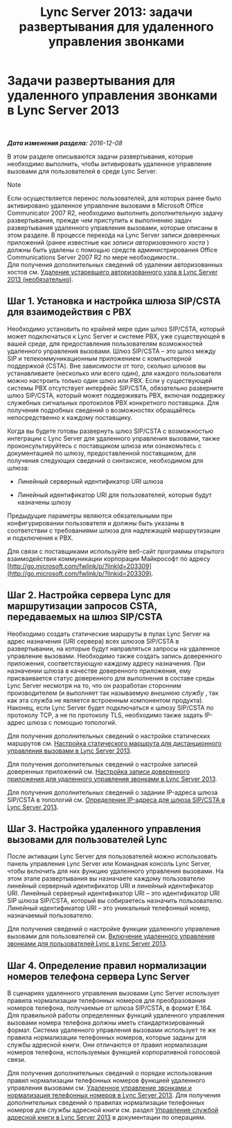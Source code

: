 ﻿---
title: 'Lync Server 2013: задачи развертывания для удаленного управления звонками'
TOCTitle: Задачи развертывания для удаленного управления звонками
ms:assetid: 20218871-4f27-4611-9b7e-c0ca55908284
ms:mtpsurl: https://technet.microsoft.com/ru-ru/library/Gg558624(v=OCS.15)
ms:contentKeyID: 49309157
ms.date: 12/10/2016
mtps_version: v=OCS.15
ms.translationtype: HT
---

# Задачи развертывания для удаленного управления звонками в Lync Server 2013

 

_**Дата изменения раздела:** 2016-12-08_

В этом разделе описываются задачи развертывания, которые необходимо выполнить, чтобы активировать удаленное управление вызовами для пользователей в среде Lync Server.

> [!note]  
> Если осуществляется перенос пользователей, для которых ранее было активировано удаленное управление вызовами в Microsoft Office Communicator 2007 R2, необходимо выполнить дополнительную задачу развертывания, прежде чем приступить к выполнению задач развертывания удаленного управления вызовами, которые описаны в этом разделе. В процессе перехода на Lync Server записи доверенных приложений (ранее известные как <em>записи авторизованного хоста</em> ) должны быть удалены с помощью средств администрирования Office Communications Server 2007 R2 по мере необходимости..<br />Для получения дополнительных сведений об удалении авторизованных хостов см. <a href="lync-server-2013-remove-a-legacy-authorized-host-optional.md">Удаление устаревшего авторизованного узла в Lync Server 2013 (необязательно)</a>.

## Шаг 1. Установка и настройка шлюза SIP/CSTA для взаимодействия с PBX

Необходимо установить по крайней мере один шлюз SIP/CSTA, который может подключаться к Lync Server и системе PBX, уже существующей в вашей среде, для предоставления пользователям возможностей удаленного управления вызовами. Шлюз SIP/CSTA – это шлюз между SIP и телекоммуникационным приложением с компьютерной поддержкой (CSTA). Вне зависимости от того, сколько шлюзов вы устанавливаете (несколько или всего один), для каждого пользователя можно настроить только один шлюз или PBX. Если у существующей системы PBX отсутствует интерфейс SIP/CSTA, обязательно разверните шлюз SIP/CSTA, который может поддерживать PBX, включая поддержку служебных сигнальных протоколов PBX конкретного поставщика. Для получения подробных сведений о возможностях обращайтесь непосредственно к каждому поставщику.

Когда вы будете готовы развернуть шлюз SIP/CSTA с возможностью интеграции с Lync Server для удаленного управления вызовами, также проконсультируйтесь с поставщиком шлюза или ознакомьтесь с документацией по шлюзу, предоставленной поставщиком, для получения следующих сведений о синтаксисе, необходимом для шлюза:

  - Линейный серверный идентификатор URI шлюза

  - Линейный идентификатор URI для пользователей, которые будут назначены шлюзу

Предыдущие параметры являются обязательными при конфигурировании пользователя и должны быть указаны в соответствии с требованиями шлюза для надлежащей маршрутизации и подключения к PBX.

Для связи с поставщиками используйте веб-сайт программы открытого взаимодействия коммуникации корпорации Майкрософт по адресу [http://go.microsoft.com/fwlink/p/?linkId=203309](http://go.microsoft.com/fwlink/p/?linkid=203309).

## Шаг 2. Настройка сервера Lync для маршрутизации запросов CSTA, передаваемых на шлюз SIP/CSTA

Необходимо создать статические маршруты в пулах Lync Server на адрес назначения (URI сервера) всех шлюзов SIP/CSTA в развертывании, на которые будут направляться запросы на удаленное управление вызовами. Необходимо также создать запись доверенного приложения, соответствующую каждому адресу назначения. При назначении шлюза в качестве доверенного приложения, ему присваивается статус доверенного для выполнения в составе среды Lync Server несмотря на то, что он разработан сторонним производителем (и выполняет так называемую *внешнюю службу* , так как эта служба не является встроенным компонентом продукта). Наконец, если Lync Server будет подключаться к шлюзу SIP/CSTA по протоколу TCP, а не по протоколу TLS, необходимо также задать IP-адрес шлюза с помощью топологий.

Для получения дополнительных сведений о настройке статических маршрутов см. [Настройка статического маршрута для дистанционного управления вызовами в Lync Server 2013](lync-server-2013-configure-a-static-route-for-remote-call-control.md).

Для получения дополнительных сведений о настройке записей доверенных приложений см. [Настройка записи доверенного приложения для удаленного управления звонками в Lync Server 2013](lync-server-2013-configure-a-trusted-application-entry-for-remote-call-control.md).

Для получения дополнительных сведений о задании IP-адреса шлюза SIP/CSTA в топологий см. [Определение IP-адреса для шлюза SIP/CSTA в Lync Server 2013](lync-server-2013-define-a-sip-csta-gateway-ip-address.md).

## Шаг 3. Настройка удаленного управления вызовами для пользователей Lync

После активации Lync Server для пользователей можно использовать панель управления Lync Server или Командная консоль Lync Server, чтобы включить для них функцию удаленного управления вызовами. На этом этапе развертывания вы назначаете каждому пользователю линейный серверный идентификатор URI и линейный идентификатор URI. Линейный серверный идентификатор URI – это идентификатор URI SIP шлюза SIP/CSTA, который вы собираетесь назначить пользователю. Линейный идентификатор URI – это уникальный телефонный номер, назначаемый пользователю.

Для получения сведений о настройке функции удаленного управления вызовами для пользователей см. [Включение удаленного управления звонками для пользователей Lync в Lync Server 2013](lync-server-2013-enable-lync-users-for-remote-call-control.md).

## Шаг 4. Определение правил нормализации номеров телефона сервера Lync Server

В сценариях удаленного управления вызовами Lync Server использует правила нормализации телефонных номеров для преобразования номеров телефона, получаемые от шлюза SIP/CSTA, в формат E.164. Для правильной работы определенных функций удаленного управления вызовами номера телефона должны иметь стандартизированный формат. Система удаленного управления вызовами использует те же правила нормализации телефонных номеров, которые заданы для службы адресной книги. Они отличаются от правил нормализации номеров телефона, используемых функцией корпоративной голосовой связи.

Для получения дополнительных сведений о порядке использования правил нормализации телефонных номеров функцией удаленного управления вызовами см. [Удаленное управление звонками и нормализация телефонных номеров в Lync Server 2013](lync-server-2013-remote-call-control-and-phone-number-normalization.md). Для получения дополнительных сведений о правилах нормализации телефонных номеров для службы адресной книги см. раздел [Управление службой адресной книги в Lync Server 2013](lync-server-2013-administering-the-address-book-service.md) в документации по операциям.


